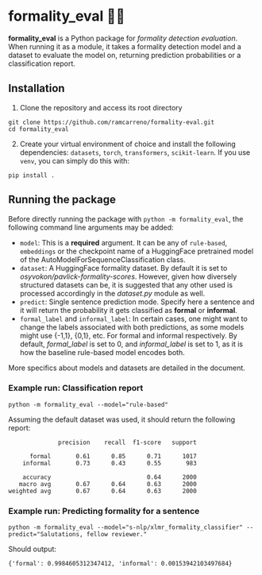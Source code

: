 # formality_eval 🤵🔎

**formality_eval** is a Python package for _formality detection evaluation_. When running it as a module, it takes a 
formality detection model and a dataset to evaluate the model on, returning prediction probabilities or a classification 
report. 

## Installation

1. Clone the repository and access its root directory
```
git clone https://github.com/ramcarreno/formality-eval.git
cd formality_eval
```
2. Create your virtual environment of choice and install the following dependencies: `datasets`, `torch`, 
`transformers`, `scikit-learn`. If you use `venv`, you can simply do this with:
```
pip install .
```

## Running the package
Before directly running the package with `python -m formality_eval`, the following command line arguments may be added:

- `model`:  This is a **required** argument. It can be any of `rule-based`, `embeddings` or the checkpoint name of a 
HuggingFace pretrained model of the AutoModelForSequenceClassification class.
- `dataset`: A HuggingFace formality dataset. By default it is set to _osyvokon/pavlick-formality-scores_. However, 
given how diversely structured datasets can be, it is suggested that any other used is processed accordingly in the 
_dataset.py_ module as well.
- `predict`: Single sentence prediction mode. Specify here a sentence and it will return the probability it gets
classified as **formal** or **informal**.
- `formal_label` and `informal_label`: In certain cases, one might want to change the labels associated with both
predictions, as some models might use {-1,1}, {0,1}, etc. For formal and informal respectively. By default, 
_formal_label_ is set to 0, and _informal_label_ is set to 1, as it is how the baseline rule-based model encodes 
both.

More specifics about models and datasets are detailed in the document.

### Example run: Classification report
```
python -m formality_eval --model="rule-based"
```
Assuming the default dataset was used, it should return the following report:
```
              precision    recall  f1-score   support

      formal       0.61      0.85      0.71      1017
    informal       0.73      0.43      0.55       983

    accuracy                           0.64      2000
   macro avg       0.67      0.64      0.63      2000
weighted avg       0.67      0.64      0.63      2000
```
### Example run: Predicting formality for a sentence
```
python -m formality_eval --model="s-nlp/xlmr_formality_classifier" --predict="Salutations, fellow reviewer."
```
Should output:
```
{'formal': 0.9984605312347412, 'informal': 0.00153942103497684}
```